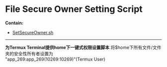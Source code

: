 # File Secure Owner Setting Script  

**Contain:**

- [SetSecureOwner.sh](./SetSecureOwner.sh)

***
**为Termux Terminal提供home下一键式权限设置脚本**
将$home下所有文件/文件夹的安全性所有者设置为  
"app_269:app_269(10269:10269)"(Termux User)
